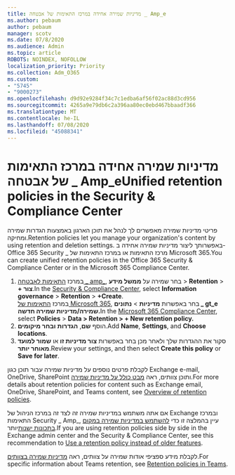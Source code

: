 ```yaml
---
title: מדיניות שמירה אחידה במרכז התאימות של אבטחה _ Amp_e
ms.author: pebaum
author: pebaum
manager: scotv
ms.date: 07/8/2020
ms.audience: Admin
ms.topic: article
ROBOTS: NOINDEX, NOFOLLOW
localization_priority: Priority
ms.collection: Adm_O365
ms.custom:
- "5745"
- "9000273"
ms.openlocfilehash: d9d92e9284f34c7c1edba6af56f02ac88d3cd956
ms.sourcegitcommit: 4265a9e79db6c2a396aa80ec0ebd467bbaadf366
ms.translationtype: MT
ms.contentlocale: he-IL
ms.lasthandoff: 07/08/2020
ms.locfileid: "45088341"
---
```

# <a name="unified-retention-policies-in-the-security--compliance-center"></a><span data-ttu-id="53951-102">מדיניות שמירה אחידה במרכז התאימות של אבטחה _ Amp_e</span><span class="sxs-lookup"><span data-stu-id="53951-102">Unified retention policies in the Security & Compliance Center</span></span>

<span data-ttu-id="53951-103">פריטי מדיניות שמירה מאפשרים לך לנהל את תוכן הארגון באמצעות הגדרות שמירה ומחיקה.</span><span class="sxs-lookup"><span data-stu-id="53951-103">Retention policies let you manage your organization's content by using retention and deletion settings.</span></span> <span data-ttu-id="53951-104">באפשרותך ליצור מדיניות שמירה אחידה ב-Office 365 Security _ מרכז התאימות או במרכז התאימות של Microsoft 365.</span><span class="sxs-lookup"><span data-stu-id="53951-104">You can create unified retention policies in the Office 365 Security & Compliance Center or in the Microsoft 365 Compliance Center.</span></span> 

1. <span data-ttu-id="53951-105">במרכז [התאימות לאבטחה _ amp_](https://go.microsoft.com/fwlink/p/?linkid=2077143), בחר שמירה על **ממשל מידע**  >  **Retention**  >  **+ צור**.</span><span class="sxs-lookup"><span data-stu-id="53951-105">In the [Security & Compliance Center](https://go.microsoft.com/fwlink/p/?linkid=2077143), select **Information governance** > **Retention** > **+Create**.</span></span> <br/>
    <span data-ttu-id="53951-106">במרכז [התאימות של Microsoft 365](https://go.microsoft.com/fwlink/p/?linkid=2077149), בחר באפשרות **מדיניות**  >  **נתונים _ gt_e שמירה/מדיניות שמירה חדשה.**</span><span class="sxs-lookup"><span data-stu-id="53951-106">In the [Microsoft 365 Compliance Center](https://go.microsoft.com/fwlink/p/?linkid=2077149), select **Policies** > **Data > Retention > + New retention policy.**</span></span>
2. <span data-ttu-id="53951-107">הוסף **שם**, **הגדרות** **ובחר מיקומים**.</span><span class="sxs-lookup"><span data-stu-id="53951-107">Add **Name**, **Settings**, and **Choose locations**.</span></span>
3. <span data-ttu-id="53951-108">סקור את ההגדרות שלך ולאחר מכן בחר באפשרות **צור מדיניות זו** או **שמור למועד מאוחר יותר**.</span><span class="sxs-lookup"><span data-stu-id="53951-108">Review your settings, and then select **Create this policy** or **Save for later**.</span></span>  
      
<span data-ttu-id="53951-109">לקבלת פרטים נוספים על מדיניות שמירה עבור תוכן כגון Exchange e-mail, OneDrive, SharePoint ותוכן צוותים, ראה [מבט כולל על מדיניות שמירה](https://go.microsoft.com/fwlink/?linkid=2127785).</span><span class="sxs-lookup"><span data-stu-id="53951-109">For more details about retention policies for content such as Exchange email, OneDrive, SharePoint, and Teams content, see [Overview of retention policies](https://go.microsoft.com/fwlink/?linkid=2127785).</span></span>  
    
<span data-ttu-id="53951-110">אם אתה משתמש במדיניות שמירה זה לצד זה במרכז הניהול של Exchange ובמרכז התאימות Security _ Amp_, עיין בהמלצה זו כדי [להשתמש במדיניות שמירה במקום בתכונות ישנות](https://docs.microsoft.com/microsoft-365/compliance/retention-policies?view=o365-worldwide#use-a-retention-policy-instead-of-older-features)יותר.</span><span class="sxs-lookup"><span data-stu-id="53951-110">If you are using retention policies side by side in the Exchange admin center and the Security & Compliance Center, see this recommendation to [Use a retention policy instead of older features](https://docs.microsoft.com/microsoft-365/compliance/retention-policies?view=o365-worldwide#use-a-retention-policy-instead-of-older-features).</span></span>  
    
<span data-ttu-id="53951-111">לקבלת מידע ספציפי אודות שמירה על צוותים, ראה [מדיניות שמירה בצוותים](https://docs.microsoft.com/microsoftteams/retention-policies).</span><span class="sxs-lookup"><span data-stu-id="53951-111">For specific information about Teams retention, see [Retention policies in Teams](https://docs.microsoft.com/microsoftteams/retention-policies).</span></span>
